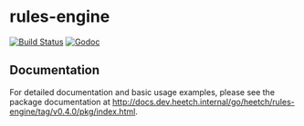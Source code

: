 # rules-engine

[![Build Status](https://drone.heetch.net/api/badges/heetch/rules-engine/status.svg)](https://drone.heetch.net/heetch/rules-engine)
[![Godoc](https://img.shields.io/badge/doc-v0.4.0-blue.svg)](http://docs.dev.heetch.internal/go/heetch/rules-engine/tag/v0.4.0/pkg/index.html)

## Documentation

For detailed documentation and basic usage examples, please see the package
documentation at <http://docs.dev.heetch.internal/go/heetch/rules-engine/tag/v0.4.0/pkg/index.html>.
